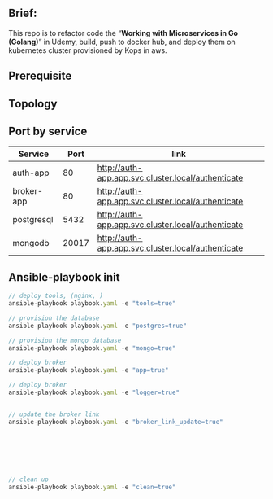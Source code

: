 ## Brief:

This repo is to refactor code the “****Working with Microservices in Go (Golang)****” in Udemy, build, push to docker hub, and deploy them on kubernetes cluster provisioned by Kops in aws.

## Prerequisite

## Topology

## Port by service

| Service | Port | link |
| --- | --- | --- |
| auth-app | 80 | http://auth-app.app.svc.cluster.local/authenticate |
| broker-app | 80 | http://auth-app.app.svc.cluster.local/authenticate |
| postgresql  | 5432 | http://auth-app.app.svc.cluster.local/authenticate |
| mongodb | 20017 | http://auth-app.app.svc.cluster.local/authenticate |

## Ansible-playbook init

```jsx
// deploy tools, (nginx, )
ansible-playbook playbook.yaml -e "tools=true"

// provision the database
ansible-playbook playbook.yaml -e "postgres=true"

// provision the mongo database
ansible-playbook playbook.yaml -e "mongo=true"

// deploy broker
ansible-playbook playbook.yaml -e "app=true"

// deploy broker
ansible-playbook playbook.yaml -e "logger=true"


// update the broker link
ansible-playbook playbook.yaml -e "broker_link_update=true"







// clean up
ansible-playbook playbook.yaml -e "clean=true"
```
